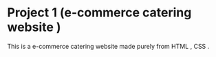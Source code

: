 # Project 1 (e-commerce catering website )
 This is a e-commerce catering website made purely from HTML , CSS .
